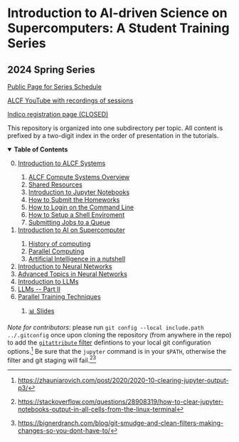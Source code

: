 # Introduction to AI-driven Science on Supercomputers: A Student Training Series
## 2024 Spring Series

[Public Page for Series Schedule](https://www.alcf.anl.gov/alcf-ai-science-training-series)

[ALCF YouTube with recordings of sessions](https://www.youtube.com/@argonneleadershipcomputing8396)

[Indico registration page (CLOSED)](https://events.cels.anl.gov/event/436)

This repository is organized into one subdirectory per topic.  All content is prefixed by a two-digit index in the order of presentation in the tutorials.

<details open>
  <summary>  <b>Table of Contents</b> </summary>
  <ol start="0.">
    <li> <a href="./00_introToAlcf/">Introduction to ALCF Systems </a> </li>
    <ol>
      <li> <a href="./00_introToAlcf/00_computeSystems.md">ALCF Compute Systems Overview</a></li>
      <li> <a href="./00_introToAlcf/01_sharedResources">Shared Resources</a></li>
      <li> <a href="./00_introToAlcf/02_jupyterNotebooks.md">Introduction to Jupyter Notebooks</a></li>
      <li> <a href="./00_introToAlcf/03_githubHomework.md">How to Submit the Homeworks</a></li>
      <li> <a href="./00_introToAlcf/10_howToLogin.md">How to Login on the Command Line</a></li>
      <li> <a href="./00_introToAlcf/11_howToSetupEnvironment.md">How to Setup a Shell Enviroment</a></li>
      <li> <a href="./00_introToAlcf/12_jobQueuesSubmission.md">Submitting Jobs to a Queue</a></li>
    </ol>
    <li> <a href="./01_intro_AI_on_Supercomputer">Introduction to AI on Supercomputer </a> </li>
    <ol> 
       <li> <a href="./01_intro_AI_on_Supercomputer/evolution.md"> History of computing </a></li>
       <li> <a href="./01_intro_AI_on_Supercomputer/parallel_computing.md"> Parallel Computing </a></li>
       <li> <a href="./01_intro_AI_on_Supercomputer/01_linear_regression_sgd.ipynb"> Artificial Intelligence in a nutshell </a></li>
    </ol>
    <li> <a href="./02_intro_neural_networks"> Introduction to Neural Networks </a></li>
    <li> <a href="./03_advanced_neural_networks"> Advanced Topics in Neural Networks </a></li> 
    <li> <a href="./04_intro_to_llms"> Introduction to LLMs </a></li> 
    <li> <a href="./05_llm_part2"> LLMs -- Part II </a></li> 
    <li> <a href="./06_parallel_training"> Parallel Training Techniques</a></li> 
    <ol> 
      <li> <a href="https://saforem2.github.io/parallel-training-slides/#/">📊 Slides</a></li>
      <!--<li> <a href="https://github.com/argonne-lcf/ai-science-training-series/blob/main/06_parallel_training/README.md#hands-on"> Hands-On</a></li>-->
    </ol>
  </ol>
</details>


*Note for contributors*: please run `git config --local include.path ../.gitconfig` once
upon cloning the repository (from anywhere in the repo) to add the	[`gitattribute`
filter](https://git-scm.com/docs/gitattributes#_filter) defintions to your local git
configuration options.[^1] Be sure that the `jupyter` command is in your `$PATH`,
otherwise the filter and git staging will fail.[^2][^3]

[^1]: https://zhauniarovich.com/post/2020/2020-10-clearing-jupyter-output-p3/
[^2]: https://stackoverflow.com/questions/28908319/how-to-clear-jupyter-notebooks-output-in-all-cells-from-the-linux-terminal
[^3]: https://bignerdranch.com/blog/git-smudge-and-clean-filters-making-changes-so-you-dont-have-to/
